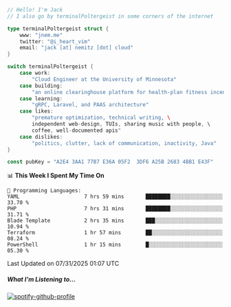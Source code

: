 ```go
// Hello! I'm Jack
// I also go by terminalPoltergeist in some corners of the internet

type terminalPoltergeist struct {
    www: "jnem.me"
    twitter: "@i_heart_vim"
    email: "jack [at] nemitz [dot] cloud"
}

switch terminalPoltergeist {
    case work:
        "Cloud Engineer at the University of Minnesota"
    case building:
        "an online clearinghouse platform for health-plan fitness incentive programs"
    case learning:
        "gRPC, Laravel, and PAAS architecture"
    case likes:
        "premature optimization, technical writing, \
        independent web-design, TUIs, sharing music with people, \
        coffee, well-documented apis"
    case dislikes:
        "politics, clutter, lack of communication, inactivity, Java"
}

const pubKey = "A2E4 3AA1 77B7 E36A 05F2  3DF6 A25B 2683 4BB1 E43F"
```

<!--START_SECTION:waka-->
📊 **This Week I Spent My Time On** 

```text
💬 Programming Languages: 
YAML                     7 hrs 59 mins       ████████░░░░░░░░░░░░░░░░░   33.70 % 
PHP                      7 hrs 31 mins       ████████░░░░░░░░░░░░░░░░░   31.71 % 
Blade Template           2 hrs 35 mins       ███░░░░░░░░░░░░░░░░░░░░░░   10.94 % 
Terraform                1 hr 57 mins        ██░░░░░░░░░░░░░░░░░░░░░░░   08.24 % 
PowerShell               1 hr 15 mins        █░░░░░░░░░░░░░░░░░░░░░░░░   05.30 % 
```


 Last Updated on 07/31/2025 01:07 UTC
<!--END_SECTION:waka-->

##### What I'm Listening to...

[![spotify-github-profile](https://jnem.me/listening-item?maxAge=2592000)](https://jnem.me/listening)

